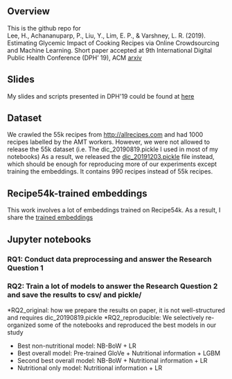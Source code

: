 ## Overview
This is the github repo for <br>
Lee, H., Achananuparp, P., Liu, Y., Lim, E. P., & Varshney, L. R. (2019). Estimating Glycemic Impact of Cooking Recipes via Online Crowdsourcing and Machine Learning. Short paper accepted at 9th International Digital Public Health Conference (DPH’ 19), ACM [arxiv](https://arxiv.org/pdf/1909.07881.pdf)

## Slides 
My slides and scripts presented in DPH'19 could be found at [here](https://drive.google.com/open?id=1bln5W9KmlxFwrpA3KRlpU30n4yGTg44U)

## Dataset
We crawled the 55k recipes from http://allrecipes.com and had 1000 recipes labelled by the AMT workers.
However, we were not allowed to release the 55k dataset (i.e. The dic_20190819.pickle I used in most of my notebooks)
As a result, we released the [dic_20191203.pickle](data/Downloads.md) file instead, which should be enough for reproducing more of our experiments except training the embeddings.
It contains 990 recipes instead of 55k recipes.

## Recipe54k-trained embeddings
This work involves a lot of embeddings trained on Recipe54k. As a result, I share the [trained embeddings](data/Downloads.md)

## Jupyter notebooks
### RQ1: Conduct data preprocessing and answer the Research Question 1
### RQ2: Train a lot of models to answer the Research Question 2 and save the results to csv/ and pickle/
*RQ2_original: how we prepare the results on paper, it is not well-structured and requires dic_20190819.pickle
*RQ2_reproducible: We selectively re-organized some of the notebooks and reproduced the best models in our study
  * Best non-nutritional model: NB-BoW + LR
  * Best overall model: Pre-trained GloVe + Nutritional information + LGBM
  * Second best overall model: NB-BoW + Nutritional information + LR
  * Nutritional only model: Nutritional information + LR
